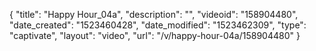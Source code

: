 {
    "title": "Happy Hour_04a",
    "description": "",
    "videoid": "158904480",
    "date_created": "1523460428",
    "date_modified": "1523462309",
    "type": "captivate",
    "layout": "video",
    "url": "\/v\/happy-hour-04a\/158904480"
}